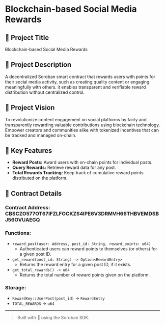 # Blockchain-based Social Media Rewards

## 📌 Project Title
Blockchain-based Social Media Rewards

## 📄 Project Description
A decentralized Soroban smart contract that rewards users with points for their social media activity, such as creating quality content or engaging meaningfully with others. It enables transparent and verifiable reward distribution without centralized control.

## 🌟 Project Vision
To revolutionize content engagement on social platforms by fairly and transparently rewarding valuable contributions using blockchain technology. Empower creators and communities alike with tokenized incentives that can be tracked and managed on-chain.

## 🔑 Key Features
- **Reward Posts:** Award users with on-chain points for individual posts.
- **Query Rewards:** Retrieve reward data for any post.
- **Total Rewards Tracking:** Keep track of cumulative reward points distributed on the platform.

## 🔧 Contract Details
### Contract Address: CBSCZO577OT67IFZLFOCKZS4IPE6V3DRMVH66THBVEMDSBJ56OVUAEGQ 
### Functions:
- `reward_post(user: Address, post_id: String, reward_points: u64)`
  - Authenticated users can reward points to themselves (or others) for a given post ID.
- `get_reward(post_id: String) -> Option<RewardEntry>`
  - Returns the reward entry for a given post ID, if it exists.
- `get_total_rewards() -> u64`
  - Returns the total number of reward points given on the platform.

### Storage:
- `RewardKey::UserPost(post_id)` → `RewardEntry`
- `TOTAL_REWARDS` → `u64`

---

> Built with 💙 using the Soroban SDK.
